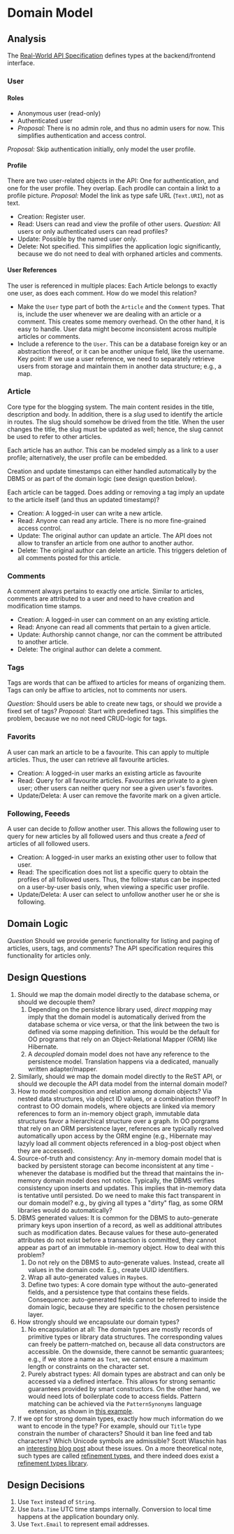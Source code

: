 # Domain Model

## Analysis

The [Real-World API Specification](https://github.com/gothinkster/realworld/tree/master/api) defines types at the backend/frontend interface.

### User

#### Roles

- Anonymous user (read-only)
- Authenticated user
- _Proposal:_ There is no admin role, and thus no admin users for now. This simplifies authentication and access control.

 _Proposal:_ Skip authentication initially, only model the user profile.

#### Profile

There are two user-related objects in the API: One for authentication, and one for the user profile. They overlap. Each prodile can contain a linkt to a profile picture. _Proposal:_ Model the link as type safe URL (`Text.URI`), not as text.

- Creation: Register user.
- Read: Users can read and view the profile of other users. _Question:_ All users or only authenticated users can read profiles?
- Update: Possible by the named user only.
- Delete: Not specified. This simplifies the application logic significantly, because we do not need to deal with orphaned articles and comments.

#### User References

The user is referenced in multiple places: Each Article belongs to exactly one user, as does each comment. How do we model this relation?

- Make the `User` type part of both the `Article` and the `Comment` types. That is, include the user whenever we are dealing with an article or a comment. This creates some memory overhead. On the other hand, it is easy to handle. User data might become inconsistent across multiple articles or comments.
- Include a reference to the `User`. This can be a database foreign key or an abstraction thereof, or it can be another unique field, like the username. Key point: If we use a user reference, we need to separately retrieve users from storage and maintain them in another data structure; e.g., a map.

### Article

Core type for the blogging system. The main content resides in the title, description and body. In addition, there is a _slug_ used to identify the article in routes. The slug should somehow be drived from the title. When the user changes the title, the slug must be updated as well; hence, the slug cannot be used to refer to other articles.

Each article has an author. This can be modeled simply as a link to a user profile; alternatively, the user profile can be embedded.

Creation and update timestamps can either handled automatically by the DBMS or as part of the domain logic (see design question below).

Each article can be tagged. Does adding or removing a tag imply an update to the article itself (and thus an updated timestamp)?

- Creation: A logged-in user can write a new article.
- Read: Anyone can read any article. There is no more fine-grained access control.
- Update: The original author can update an article. The API does not allow to transfer an article from one author to another author.
- Delete: The original author can delete an article. This triggers deletion of all comments posted for this article.

### Comments

A comment always pertains to exactly one article. Similar to articles, comments are attributed to a user and need to have creation and modification time stamps.

- Creation: A logged-in user can comment on an any existing article.
- Read: Anyone can read all comments that pertain to a given article.
- Update: Authorship cannot change, nor can the comment be attributed to another article.
- Delete: The original author can delete a comment.

### Tags

Tags are words that can be affixed to articles for means of organizing them. Tags can only be affixe to articles, not to comments nor users.

_Question:_ Should users be able to create new tags, or should we provide a fixed set of tags? _Proposal:_ Start with predefined tags. This simplifies the problem, because we no not need CRUD-logic for tags.

### Favorits

A user can mark an article to be a favourite. This can apply to multiple articles. Thus, the user can retrieve all favourite articles.

- Creation: A logged-in user marks an existing article as favourite
- Read: Query for all favourite articles. Favourites are private to a given user; other users can neither query nor see a given user's favorites.
- Update/Deleta: A user can remove the favorite mark on a given article.

### Following, Feeeds

A user can decide to _follow_ another user. This allows the following user to query for new articles by all followed users and thus create a _feed_ of articles of all followed users.

- Creation: A logged-in user marks an existing other user to follow that user.
- Read: The specification does not list a specific query to obtain the profiles of all followed users. Thus, the follow-status can be inspected on a user-by-user basis only, when viewing a specific user profile.
- Update/Deleta: A user can select to unfollow another user he or she is following.

## Domain Logic

_Question_ Should we provide generic functionality for listing and paging of articles, users, tags, and comments? The API specification requires this functionality for articles only.

## Design Questions

1. Should we map the domain model directly to the database schema, or should we decouple them?
    1. Depending on the persistence library used, _direct mapping_ may imply that the domain model is automatically derived from the database schema or vice versa, or that the link between the two is defined via some mapping definition. This would be the default for OO programs that rely on an Object-Relational Mapper (ORM) like Hibernate.
    1. A _decoupled_ domain model does not have any reference to the persistence model. Translation happens via a dedicated, manually written adapter/mapper.
1. Similarly, should we map the domain model directly to the ReST API, or should we decouple the API data model from the internal domain model?
1. How to model composition and relation among domain objects? Via nested data structures, via object ID values, or a combination thereof? In contrast to OO domain models, where objects are linked via memory references to form an in-memory object graph, immutable data structures favor a hierarchical structure over a graph. In OO porgrams that rely on an ORM persistence layer, references are typically resolved automatically upon access by the ORM engine (e.g., Hibernate may lazyly load all comment objects referenced in a blog-post object when they are accessed).
1. Source-of-truth and consistency: Any in-memory domain model that is backed by persistent storage can become inconsistent at any time - whenever the database is modified but the thread that maintains the in-memory domain model does not notice. Typically, the DBMS verifies consistency upon inserts and updates. This implies that in-memory data is tentative until persisted. Do we need to make this fact transparent in our domain model? e.g., by giving all types a "dirty" flag, as some ORM libraries would do automatically?
1. DBMS generated values: It is common for the DBMS to auto-generate primary keys upon insertion of a record, as well as additional attributes such as modification dates. Because values for these auto-generated attributes do not exist before a transaction is committed, they cannot appear as part of an immutable in-memory object. How to deal with this problem?
   1. Do not rely on the DBMS to auto-generate values. Instead, create all values in the domain code. E.g., create UUID identifiers.
   1. Wrap all auto-generated values in `Maybe`s.
   1. Define two types: A core domain type without the auto-generated fields, and a persistence type that contains these fields. Consequence: auto-generated fields cannot be referred to inside the domain logic, because they are specific to the chosen persistence layer.
1. How strongly should we encapsulate our domain types?
   1. No encapsulation at all: The domain types are mostly records of primitive types or library data structures. The corresponding values can freely be pattern-matched on, because all data constructors are accessible. On the downside, there cannot be semantic guarantees; e.g., if we store a name as `Text`, we cannot ensure a maximum length or constraints on the character set.
   2. Purely abstract types: All domain types are abstract and can only be accessed via a defined interface. This allows for strong semantic guarantees provided by smart constructors. On the other hand, we would need lots of boilerplate code to access fields. Pattern matching can be achieved via the `PatternSynonyms` language extension, as shown in [this example](https://haskell-explained.gitlab.io/blog/posts/2019/08/27/pattern-synonyms/index.html).
1. If we opt for strong domain types, exactly how much information do we want to encode in the type? For example, should our `Title` type constrain the number of characters? Should it ban line feed and tab characters? Which Unicode symbols are admissible? Scott Wlaschin has an [interesting blog post](https://fsharpforfunandprofit.com/posts/designing-with-types-more-semantic-types/) about these issues. On a more theoretical note, such types are called [refinement types](https://en.wikipedia.org/wiki/Refinement_type), and there indeed does exist a [refinement types library](http://nikita-volkov.github.io/refined/).

## Design Decisions

1. Use `Text` instead of `String`.
2. Use `Data.Time` UTC time stamps internally. Conversion to local time happens at the application boundary only.
3. Use `Text.Email` to represent email addresses.
